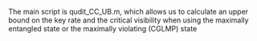 The main script is qudit_CC_UB.m, which allows us to calculate an upper bound on the key rate and the critical visibility when using the maximally entangled state or the maximally violating (CGLMP) state
